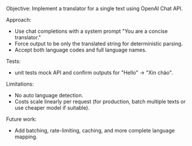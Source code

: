 Objective:
  Implement a translator for a single text using OpenAI Chat API.

Approach:
  - Use chat completions with a system prompt "You are a concise translator."
  - Force output to be only the translated string for deterministic parsing.
  - Accept both language codes and full language names.

Tests:
  - unit tests mock API and confirm outputs for "Hello" -> "Xin chào".

Limitations:
  - No auto language detection.
  - Costs scale linearly per request (for production, batch multiple texts or use cheaper model if suitable).

Future work:
  - Add batching, rate-limiting, caching, and more complete language mapping.